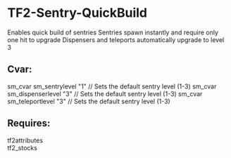 # TF2-Sentry-QuickBuild  
Enables quick build of sentries
Sentries spawn instantly and require only one hit to upgrade
Dispensers and teleports automatically upgrade to level 3

## Cvar:  
sm_cvar sm_sentrylevel "1" // Sets the default sentry level (1-3)
sm_cvar sm_dispenserlevel "3" // Sets the default sentry level (1-3)
sm_cvar sm_teleportlevel "3" // Sets the default sentry level (1-3)

## Requires:
tf2attributes  
tf2_stocks
